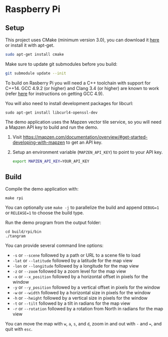 Raspberry Pi
============

## Setup ##

This project uses CMake (minimum version 3.0), you can download it [here](http://www.cmake.org/download/) or install it with apt-get.

```bash
sudo apt-get install cmake
```

Make sure to update git submodules before you build:

```bash
git submodule update --init
```

To build on Rasberry Pi you will need a C++ toolchain with support for C++14. GCC 4.9.2 (or higher) and Clang 3.4 (or higher) are known to work (refer [here](https://community.thinger.io/t/starting-with-the-raspberry-pi/36) for instructions on getting GCC 4.9).

You will also need to install development packages for libcurl:

```
sudo apt-get install libcurl4-openssl-dev
```

The demo application uses the Mapzen vector tile service, so you will need a Mapzen API key to build and run the demo. 

 1. Visit https://mapzen.com/documentation/overview/#get-started-developing-with-mapzen to get an API key.

 2. Setup an environment variable (`MAPZEN_API_KEY`) to point to your API key.
    ```bash
    export MAPZEN_API_KEY=YOUR_API_KEY
    ```

## Build ##

Compile the demo application with:

```
make rpi
```

You can optionally use `make -j` to parallelize the build and append `DEBUG=1` or `RELEASE=1` to choose the build type.

Run the demo program from the output folder:
```
cd build/rpi/bin
./tangram
```

You can provide several command line options:
 - `-s` or `--scene` followed by a path or URL to a scene file to load
 - `-lat` or `--latitude` followed by a latitude for the map view
 - `-lon` or `--longitude` followed by a longitude for the map view
 - `-z` or `--zoom` followed by a zoom level for the map view
 - `-x` or `--x_position` followed by a horizontal offset in pixels for the window
 - `-y` or `--y_position` followed by a vertical offset in pixels for the window
 - `-w` or `--width` followed by a horizontal size in pixels for the window
 - `-h` or `--height` followed by a vertical size in pixels for the window
 - `-t` or `--tilt` followed by a tilt in radians for the map view
 - `-r` or `--rotation` followed by a rotation from North in radians for the map view

You can move the map with `w`, `a`, `s`, and `d`, zoom in and out with `-` and `=`, and quit with `esc`.
